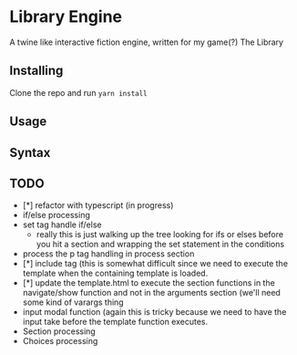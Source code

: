 # Library Engine

A twine like interactive fiction engine, written for my game(?) The Library

## Installing

Clone the repo and run `yarn install`

## Usage

## Syntax

## TODO

* [*] refactor with typescript (in progress)
* if/else processing
* set tag handle if/else
   * really this is just walking up the tree looking for ifs or elses before you
   hit a section and wrapping the set statement in the conditions
* process the p tag handling in process section
* [*] include tag (this is somewhat difficult since we need to execute the template
  when the containing template is loaded.
* [*] update the template.html to execute the section functions in the navigate/show
  function and not in the arguments section (we'll need some kind of varargs thing
* input modal function (again this is tricky because we need to have the input take
  before the template function executes.
* Section processing
* Choices processing
